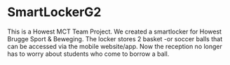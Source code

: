 # SmartLockerG2
This is a Howest MCT Team Project. We created a smartlocker for Howest Brugge Sport & Beweging. The locker stores 2 basket -or soccer balls that can be accessed via the mobile website/app. Now the reception no longer has to worry about students who come to borrow a ball.